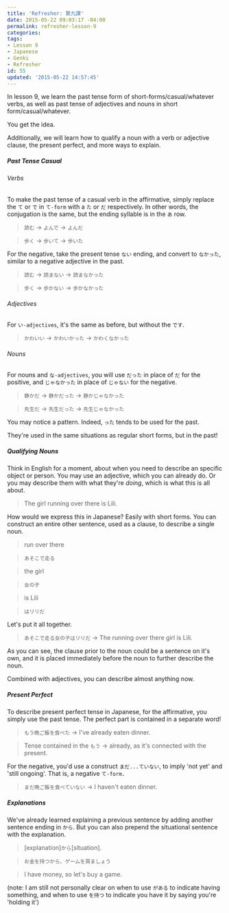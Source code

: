 ```yaml
---
title: 'Refresher: 第九課'
date: 2015-05-22 09:03:17 -04:00
permalink: refresher-lesson-9
categories:
tags:
- Lesson 9
- Japanese
- Genki
- Refresher
id: 55
updated: '2015-05-22 14:57:45'
---
```


In lesson 9, we learn the past tense form of short-forms/casual/whatever verbs, as well as past tense of adjectives and nouns in short form/casual/whatever.

You get the idea.

Additionally, we will learn how to qualify a noun with a verb or adjective clause, the present perfect, and more ways to explain.

##### Past Tense Casual

###### Verbs
To make the past tense of a casual verb in the affirmative, simply replace the `て` or `で` in `て-form` with a `た` or `だ` respectively. In other words, the conjugation is the same, but the ending syllable is in the `あ` row.

> `読む` -> `よんで` -> `よんだ`

> `歩く` -> `歩いて` -> `歩いた`

For the negative, take the present tense `ない` ending, and convert to `なかった`, similar to a negative adjective in the past.

> `読む` -> `読まない` -> `読まなかった`

> `歩く` -> `歩かない` -> `歩かなかった`

###### Adjectives

For `い-adjectives`, it's the same as before, but without the `です`.

> `かわいい` -> `かわいかった` -> `かわくなかった`

###### Nouns

For nouns and `な-adjectives`, you will use `だった` in place of `だ` for the positive, and `じゃなかった` in place of `じゃない` for the negative.

> `静かだ` -> `静かだった` -> `静かじゃなかった`

> `先生だ` -> `先生だった` -> `先生じゃなかった`

You may notice a pattern. Indeed, `った` tends to be used for the past.

They're used in the same situations as regular short forms, but in the past!

##### Qualifying Nouns

Think in English for a moment, about when you need to describe an specific object or person. You may use an adjective, which you can already do. Or you may describe them with what they're *doing*, which is what this is all about.

> The girl running over there is Lili.

How would we express this in Japanese? Easily with short forms. You can construct an entire other sentence, used as a clause, to describe a single noun.

> run over there

> `あそこで走る`

> the girl

> `女の子`

> is Lili

> `はリリだ`

Let's put it all together.

> `あそこで走る女の子はリリだ` -> The running over there girl is Lili.

As you can see, the clause prior to the noun could be a sentence on it's own, and it is placed immediately before the noun to further describe the noun.

Combined with adjectives, you can describe almost anything now.

##### Present Perfect

To describe present perfect tense in Japanese, for the affirmative, you simply use the past tense. The perfect part is contained in a separate word!

> `もう晩ご飯を食べた` -> I've already eaten dinner.

> Tense contained in the `もう` -> already, as it's connected with the present.

For the negative, you'd use a construct `まだ...ていない`, to imply 'not yet' and 'still ongoing'. That is, a negative `て-form.`

> `まだ晩ご飯を食べていない` -> I haven't eaten dinner.

##### Explanations

We've already learned explaining a previous sentence by adding another sentence ending in `から`. But you can also prepend the situational sentence with the explanation.

> [explanation]`から`[situation].

> `お金を持つから、ゲームを買ましょう`

> I have money, so let's buy a game.

(note: I am still not personally clear on when to use `がある` to indicate having something, and when to use `を持つ` to indicate you have it by saying you're 'holding it')
